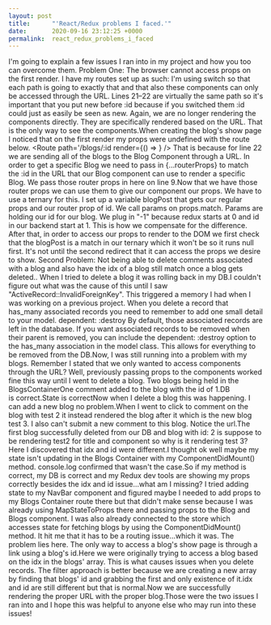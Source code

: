 ```yaml
---
layout: post
title:      "'React/Redux problems I faced.'"
date:       2020-09-16 23:12:25 +0000
permalink:  react_redux_problems_i_faced
---
```




I'm going to explain a few issues I ran into in my project and how you too can overcome them.
Problem One:
The browser cannot access props on the first render.
I have my routes set up as such:
I'm using switch so that each path is going to exactly that and that also these components can only be accessed through the URL. Lines 21–22 are virtually the same path so it's important that you put new before :id because if you switched them :id could just as easily be seen as new. Again, we are no longer rendering the components directly. They are specifically rendered based on the URL. That is the only way to see the components.When creating the blog's show page I noticed that on the first render my props were undefined with the route below.
<Route path='/blogs/:id render={() => <Blog blogPosts={this.props.blogPosts} />} />
That is because for line 22 we are sending all of the blogs to the Blog Component through a URL. In order to get a specific Blog we need to pass in {…routerProps} to match the :id in the URL that our Blog component can use to render a specific Blog.
We pass those router props in here on line 9.Now that we have those router props we can use them to give our component our props. We have to use a ternary for this. I set up a variable blogPost that gets our regular props and our router prop of id. We call params on props.match. Params are holding our id for our blog. We plug in "-1" because redux starts at 0 and id in our backend start at 1. This is how we compensate for the difference.
After that, in order to access our props to render to the DOM we first check that the blogPost is a match in our ternary which it won't be so it runs null first. It's not until the second redirect that it can access the props we desire to show.
Second Problem:
Not being able to delete comments associated with a blog and also have the idx of a blog still match once a blog gets deleted..
When I tried to delete a blog it was rolling back in my DB.I couldn't figure out what was the cause of this until I saw "ActiveRecord::InvalidForeignKey". This triggered a memory I had when I was working on a previous project. When you delete a record that has_many associated records you need to remember to add one small detail to your model.
dependent: :destroy
By default, those associated records are left in the database. If you want associated records to be removed when their parent is removed, you can include the dependent: :destroy option to the has_many association in the model class.
This allows for everything to be removed from the DB.Now, I was still running into a problem with my blogs.
Remember I stated that we only wanted to access components through the URL? Well, previously passing props to the components worked fine this way until I went to delete a blog.
Two blogs being held in the BlogsContainerOne comment added to the blog with the id of 1.DB is correct.State is correctNow when I delete a blog this was happening.
I can add a new blog no problem.When I went to click to comment on the blog with test 2 it instead rendered the blog after it which is the new blog test 3. I also can't submit a new comment to this blog. Notice the url.The first blog successfully deleted from our DB and blog with id: 2 is suppose to be rendering test2 for title and component so why is it rendering test 3?Here I discovered that idx and id were different.I thought ok well maybe my state isn't updating in the Blogs Container with my ComponentDidMount() method.
console.log confirmed that wasn't the case.So if my method is correct, my DB is correct and my Redux dev tools are showing my props correctly besides the idx and id issue…what am I missing?
I tried adding state to my NavBar component and figured maybe I needed to add props to my Blogs Container route there but that didn't make sense because I was already using MapStateToProps there and passing props to the Blog and Blogs component. I was also already connected to the store which accesses state for fetching blogs by using the ComponentDidMount() method.
It hit me that it has to be a routing issue…which it was.
The problem lies here. The only way to access a blog's show page is through a link using a blog's id.Here we were originally trying to access a blog based on the idx in the blogs' array. This is what causes issues when you delete records. The filter approach is better because we are creating a new array by finding that blogs' id and grabbing the first and only existence of it.idx and id are still different but that is normal.Now we are successfully rendering the proper URL with the proper blog.Those were the two issues I ran into and I hope this was helpful to anyone else who may run into these issues!
